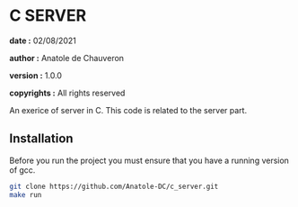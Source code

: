# C SERVER

**date :** 02/08/2021

**author :** Anatole de Chauveron

**version :** 1.0.0

**copyrights :** All rights reserved

An exerice of server in C. This code is related to the server part.

## Installation

Before you run the project you must ensure that you have a running version of gcc.

```bash
git clone https://github.com/Anatole-DC/c_server.git
make run
```